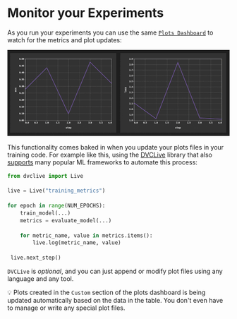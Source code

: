 # Monitor your Experiments

As you run your experiments you can use the same
[`Plots Dashboard`](command:dvc.showPlots) to watch for the metrics and plot
updates:

<p align="center">
  <img src="images/live-plots-updates.gif"
       alt="Live Metric Updates" />
</p>

This functionality comes baked in when you update your plots files in your
training code. For example like this, using the
[DVCLive](https://dvc.org/doc/dvclive) library that also
[supports](https://dvc.org/doc/dvclive/ml-frameworks) many popular ML frameworks
to automate this process:

```python
from dvclive import Live

live = Live("training_metrics")

for epoch in range(NUM_EPOCHS):
    train_model(...)
    metrics = evaluate_model(...)

    for metric_name, value in metrics.items():
        live.log(metric_name, value)

 live.next_step()
```

`DVCLive` is _optional_, and you can just append or modify plot files using any
language and any tool.

💡 Plots created in the `Custom` section of the plots dashboard is being updated
automatically based on the data in the table. You don't even have to manage or
write any special plot files.
